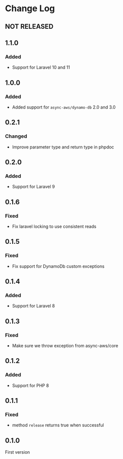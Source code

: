 # Change Log

## NOT RELEASED

## 1.1.0

### Added

- Support for Laravel 10 and 11

## 1.0.0

### Added

- Added support for `async-aws/dynamo-db` 2.0 and 3.0

## 0.2.1

### Changed

- Improve parameter type and return type in phpdoc

## 0.2.0

### Added

- Support for Laravel 9

## 0.1.6

### Fixed

- Fix laravel locking to use consistent reads

## 0.1.5

### Fixed

- Fix support for DynamoDb custom exceptions

## 0.1.4

### Added

- Support for Laravel 8

## 0.1.3

### Fixed

- Make sure we throw exception from async-aws/core

## 0.1.2

### Added

- Support for PHP 8

## 0.1.1

### Fixed

- method `release` returns true when successful

## 0.1.0

First version
